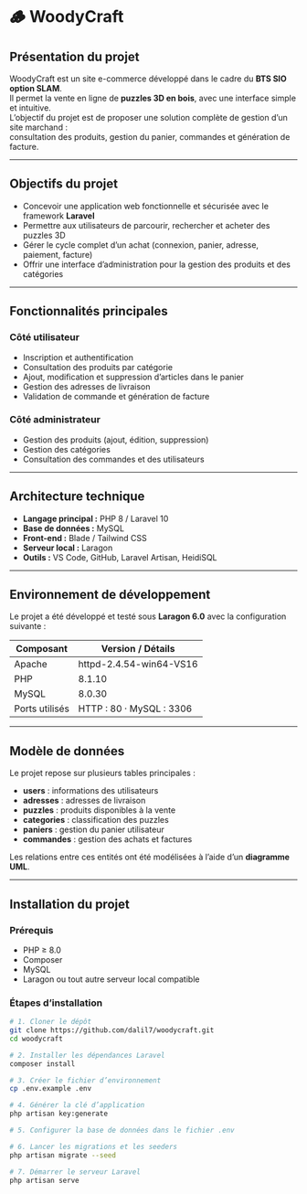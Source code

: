 # 🪵 WoodyCraft

## Présentation du projet
WoodyCraft est un site e-commerce développé dans le cadre du **BTS SIO option SLAM**.  
Il permet la vente en ligne de **puzzles 3D en bois**, avec une interface simple et intuitive.  
L’objectif du projet est de proposer une solution complète de gestion d’un site marchand :  
consultation des produits, gestion du panier, commandes et génération de facture.

---

## Objectifs du projet
- Concevoir une application web fonctionnelle et sécurisée avec le framework **Laravel**  
- Permettre aux utilisateurs de parcourir, rechercher et acheter des puzzles 3D  
- Gérer le cycle complet d’un achat (connexion, panier, adresse, paiement, facture)  
- Offrir une interface d’administration pour la gestion des produits et des catégories

---

## Fonctionnalités principales

### Côté utilisateur
- Inscription et authentification  
- Consultation des produits par catégorie  
- Ajout, modification et suppression d’articles dans le panier  
- Gestion des adresses de livraison  
- Validation de commande et génération de facture  

### Côté administrateur
- Gestion des produits (ajout, édition, suppression)  
- Gestion des catégories  
- Consultation des commandes et des utilisateurs  

---

## Architecture technique
- **Langage principal :** PHP 8 / Laravel 10  
- **Base de données :** MySQL  
- **Front-end :** Blade / Tailwind CSS  
- **Serveur local :** Laragon  
- **Outils :** VS Code, GitHub, Laravel Artisan, HeidiSQL  

---

## Environnement de développement
Le projet a été développé et testé sous **Laragon 6.0** avec la configuration suivante :

| Composant | Version / Détails |
|------------|------------------|
| Apache | httpd-2.4.54-win64-VS16 |
| PHP | 8.1.10 |
| MySQL | 8.0.30 |
| Ports utilisés | HTTP : 80 · MySQL : 3306 |


---

## Modèle de données
Le projet repose sur plusieurs tables principales :

- **users** : informations des utilisateurs  
- **adresses** : adresses de livraison  
- **puzzles** : produits disponibles à la vente  
- **categories** : classification des puzzles  
- **paniers** : gestion du panier utilisateur  
- **commandes** : gestion des achats et factures  

Les relations entre ces entités ont été modélisées à l’aide d’un **diagramme UML**.

---

## Installation du projet

### Prérequis
- PHP ≥ 8.0  
- Composer  
- MySQL  
- Laragon ou tout autre serveur local compatible

### Étapes d’installation
```bash
# 1. Cloner le dépôt
git clone https://github.com/dalil7/woodycraft.git
cd woodycraft

# 2. Installer les dépendances Laravel
composer install

# 3. Créer le fichier d’environnement
cp .env.example .env

# 4. Générer la clé d’application
php artisan key:generate

# 5. Configurer la base de données dans le fichier .env

# 6. Lancer les migrations et les seeders
php artisan migrate --seed

# 7. Démarrer le serveur Laravel
php artisan serve
